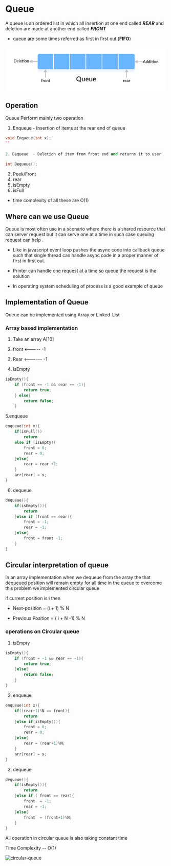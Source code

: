 # Queue

A queue is an ordered list in which all insertion at one end called _**REAR**_ and deletion are made at another end called _**FRONT**_

- queue are some times referred as first in first out (**FIFO**)

![](../images/queue.png)

## Operation

Queue Perform mainly two operation

1. Enqueue - Insertion of items at the rear end of queue

```c++
void Enqueue(int x);
``

2. Dequeue  - Deletion of item from front end and returns it to user
```

```c++
int Dequeue();
```

3. Peek/Front
4. rear
5. isEmpty
6. isFull

- time complexity of all these are O(1)

## Where can we use Queue

Queue is most often use in a scenario where there is a shared resource that can server request but it can serve one at a time in such case queuing request can help .

- Like in javascript event loop pushes the async code into callback queue such that single thread can handle async code in a proper manner of first in first out.

- Printer can handle one request at a time so queue the request is the solution

- In operating system scheduling of process is a good example of queue

## Implementation of Queue

Queue can be implemented using Array or Linked-List

### Array based implementation

1. Take an array A[10]

2. front <----- -1

3. Rear <------ -1

4. isEmpty

```c
isEmpty(){
    if (front == -1 && rear == -1){
        return true;
    } else{
        return false;
    }
```

5.enqueue

```C
enqueue(int x){
    if(isFull())
        return
    else if (isEmpty){
        front = 0;
        rear = 0;
    }else{
        rear = rear +1;
    }
    arr[rear] = x;
}
```

6. dequeue

```c
dequeue(){
    if(isEmpty()){
        return
    }else if (front == rear){
        front = -1;
        rear = -1;
    }else{
        front = front -1;
    }
}
```

## Circular interpretation of queue

In an array implementation when we dequeue from the array the that dequeued position will remain empty for all time in the queue to overcome this problem we implemented circular queue

if current position is i then

- Next-position = (i + 1) % N

- Previous Position = ( i + N -1) % N

### operations on Circular queue

1. isEmpty

```c
isEmpty(){
    if (front = -1 && rear == -1){
        return true;
    }else{
        return false;
    }
}
```

2. enqueue

```c
enqueue(int x){
    if((rear+1)%N == front){
        return
    }else if(isEmpty()){
        front = 0;
        rear = 0;
    }else{
        rear = (rear+1)%N;
    }
    arr[rear] = x;
}

```

3. dequeue

```C
dequeue(){
    if(isEmpty()){
        return
    }else if ( front == rear){
        front  = -1;
        rear = -1;
    }else{
        front  = (front+1)%N;
    }
}
```

All operation in circular queue is also taking constant time

Time Complexity -- O(1)

![circular-queue](https://i1.faceprep.in/Companies-1/circular-queue-implementation.gif)
